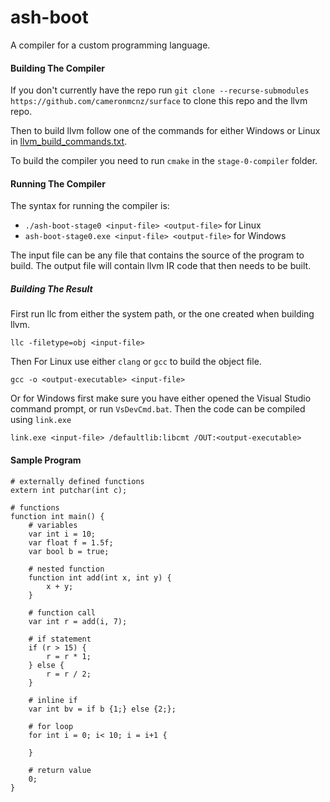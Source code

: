 # ash-boot
A compiler for a custom programming language.

#### Building The Compiler
If you don't currently have the repo run `git clone --recurse-submodules https://github.com/cameronmcnz/surface`
to clone this repo and the llvm repo.

Then to build llvm follow one of the commands for either Windows or Linux in
[llvm_build_commands.txt](./llvm_build_commands.txt).

To build the compiler you need to run `cmake` in the `stage-0-compiler` folder.

#### Running The Compiler
The syntax for running the compiler is:
- `./ash-boot-stage0 <input-file> <output-file>` for Linux
- `ash-boot-stage0.exe <input-file> <output-file>` for Windows

The input file can be any file that contains the source of the program to build.
The output file will contain llvm IR code that then needs to be built.

##### Building The Result
First run llc from either the system path, or the one created when building llvm.

`llc -filetype=obj <input-file>`

Then For Linux use either `clang` or `gcc` to build the object file.

`gcc -o <output-executable> <input-file>`

Or for Windows first make sure you have either opened the Visual Studio command prompt, or run `VsDevCmd.bat`.
Then the code can be compiled using `link.exe`

`link.exe <input-file> /defaultlib:libcmt /OUT:<output-executable>`

#### Sample Program
```
# externally defined functions
extern int putchar(int c);

# functions
function int main() {
	# variables
	var int i = 10;
	var float f = 1.5f;
	var bool b = true;

	# nested function
	function int add(int x, int y) {
		x + y;
	}

	# function call
	var int r = add(i, 7);

	# if statement
	if (r > 15) {
		r = r * 1;
	} else {
		r = r / 2;
	}

	# inline if
	var int bv = if b {1;} else {2;};
	
	# for loop
	for int i = 0; i< 10; i = i+1 {
		
	}
	
	# return value
	0;
}
```